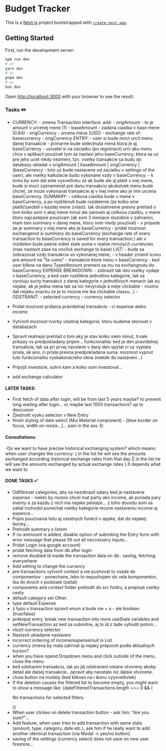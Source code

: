 # Budget Tracker


This is a [Next.js](https://nextjs.org) project bootstrapped with [`create-next-app`](https://nextjs.org/docs/app/api-reference/cli/create-next-app).

## Getting Started

First, run the development server:

```bash
npm run dev
# or
yarn dev
# or
pnpm dev
# or
bun dev
```

Open [http://localhost:3000](http://localhost:3000) with your browser to see the result.



### Tasks ✏️

- CURRENCY:
        - zmena Transaction interface: add: 
                                                                                - origAmount - to je amount v urcenej mene (1)
                                                                                - baseAmount - zadana ciastka v base mene (0.84)
                                                                                - origCurrency - urcena mena (USD)
                                                                                - exchange rate of:   basecurrency - origCurrency
        ENTRY:
                                                                                - user si bude moct urcit menu danej transakcie
                                                                                - primarne bude selectnuta mena ktora je aj baseCurrency
                - uzivatel si na zaciatku (po registracii) urci aku menu chce v aplikacii pouzivat tym sa nastavi jeho baseCurrency, ktora sa uz pre jeho ucet nikdy nezmeni, tzn. vsetky transakcie sa budu do databazy ukladat v origAmount | baseAmount | origCurrency | (baseCurrency - toto uz bude nastavene od zaciatku v settings of the user), ale vsetky kalkulacie budu vykonane vzdy v baseCurrency.
                - k tomu by som dal este vysvetlivku ze ak bude ale aj platit v inej mene, bude si moct zaznamenat pre danu transakciu akukolvek menu bude chciet, ze moze vykonavat transakcie aj v inej mene ako je nim urcena baseCurrency. 
        SUMMARY:
                                                                                - celkova ciastka bude v mene v baseCurrency, a po rozkliknuti bude rozdelenie (ze kolko sme platili/zarobili v kazdej mene zvlast). tak dosiahneme presny prehlad o tom kolko som v akej mene minul ale zaroven aj celkovu ciastku, v mene ktoru najcastejsie pouzivam (ak som 3 mesiace sluzobne v zahranici, mam tam summary v danej mene, ktoru som vtedy pouzival)
                - v pripade ze je summary v inej mene ako je baseCurrency - pridat moznost exchangenut si summary do baseCurrency (exchange rate of every transaction to baseCurrency is saved for every transaction.) ale v rozdeleni bude pekne vidiet stale suma v realne minutych currencies (max nastavit zase na onclick exchange to base)
        LIST:
                                                                                - bude sa zobrazovat vzdy transakcia vo vykonanej mene,
                                                                                - v header zmenit iconu pre amount na "fa-coins"
                - transakcie ktore niesu v baseCurrency - ked user klikne na danu TypedAmount premeni sa mu na exchangnutu do baseCurrency
        EXPENSE BREAKDOWN:
                - zobrazit tak isto vsetky vydaje v baseCurrency, a ked user rozklikne jednotlivo kategorie, tak sa vyroluju sucty transakcii z danej kategorie v jednotlivych menach (ak su nejake, ak je jedna mena tak sa nic nevyroluje a nieje clickable - mozno dat nejaku znacku ze je to mozne nie iba clickable classu...)
        - ODSTRANIT: 
                - selected currency
                - currency selector
        

- Pridat moznost pridania pravidelnej transakcie - ci expense alebo income
- Vytvorti moznost tvorby vlastnej kategorie, ktoru budeme storovat v databazach
- Spravit realnejsi prehlad o tom aky je stav kolko viem minut, trvale prikazy vs predpokladany prijem... funkcionalita: ked je den pravidelnej transakcie, tak sa pri prvej navsteve v dany den spytat ci uz vyplata prisla, ak ano, ci prisla presna predpokladana suma. moznost vypnut tuto funkcionalitu vyskakovacieho okna (niekde do nastaveni...)
- Pripojit investicie, suhrn kam a kolko som investoval...
- add exchange calculator


#### LATER TASKS:

- First fetch of data after login, will be from last 5 years maybe? to prevent long waiting after login... or maybe last 1000 transactions? up to descusion
- Zjednotit vysku selectov v New Entry
- finish styling of date select (Mui Material component) - [blue border on focus, width on resize...]... pain in the ass :D


#### Consultations:

-Do we want to have precise historical exchanging system? which means: when user changes the currency: 
{
        in the list he will see the amounts exchanged according historical exchange rates from that day 
        || 
        in the list he will see the amounts exchanged by actual exchange rates
} 
It depends what we want to


#### DONE TASKS ✅

- Odfiltrovat categories, aby sa nezobrazil salary ked je nastavene expense - niekto by mozno chcel mat party ako income, ak poriada pary eventy a za kazdu z nich ma nejake peniaze... z toho dovodu som sa zatial rozhodol ponechat vsetky kategorie mozne nastaveniu income aj expence...
- Popis pouzivania listu aj ostatnych funkcii v appke, dat do nejakej ikonky...
- Prehodit summary s listom
- If no ammount is added, disable option of submiting the Entry form with error message that please fill out all neccessery inputs...
- Pridat Login (via google account)
- pridat fetching data from db after login
- remove doubled id inside the transaction data on db.. saving, fetching. everywhere
- Add setting to change the currancy
- pre transactions vytvorit context a nie pushovat to vsade do componentov
        - ponechane, lebo to nepushujem do vela komponentov, iba do dvoch v podstate (zatial)
- components and context folder prehodit do src foldru, a prepisat vsetky cesty
- default category set Other.
- type default Expense
- z typu v transaction spravit enum a bude nie + a - ale boolean (true/false)
- prekopat entry, break new transaction into more useState variables and setNewTransaction az ked sa submitne, aj to id z tade vyhodit potom...
- vlozit currency selector
- Nastavit ukladanie nastaveni
- incorrect ordering of income/expense/null in List
- currency zmena by mala zahrnat aj nejaky prepocet podla aktualnych kurzov?
- when you have opend Dropdown menu and click outside of the menu, close the menu
- ked odstranim transakciu, tak po jej odstraneni ostane otvoreny akoby detail ale dalsej transakcie.. opravit aby neostalo nic dalsie otvorene.
- close button na modaly (ked kliknes na i ikonu vyysvetliviek)
- If the deletion causes the filtered list to become empty, you might want to show a message like:
        {dateFilteredTransactions.length === 0 && (
        <p className="text-gray-400">No transactions for selected filters.</p>
        )}
- When user clickes on delete transaction button - ask him: "Are you sure?"...
- Add feature, when user tries to add transaction with same stats (amount, type, category, date etc.), ask him if he really want to add another identical transaction (via Modal -> yes/no button)
- saving of the settings (currency select) does not save on new user firestore...